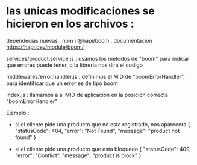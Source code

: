 # las unicas modificaciones se hicieron en los archivos : 

dependecias nuevas : npm i @hapi/boom , documentacion  https://hapi.dev/module/boom/


services/product.service.js : usamos los metodos de "boom" para indicar que errores puede tener, q la libreria nos dira el codigo

middlewares/error.handler.js : definimos el MID de "boomErrorHandler", para identificar que un error es de tipo boom


index.js : llamamos a al MID de aplicacion en la posicion correcta  "boomErrorHandler"


Ejemplo : 
  * si el cliente pide una producto que no esta registrado, nos aparecera
  {
	"statusCode": 404, 
	"error": "Not Found",
	"message": "product not found"
  }

  * si el cliente pide una producto que esta bloquedo 
  {
	"statusCode": 409,
	"error": "Conflict",
	"message": "product is block"
  }
